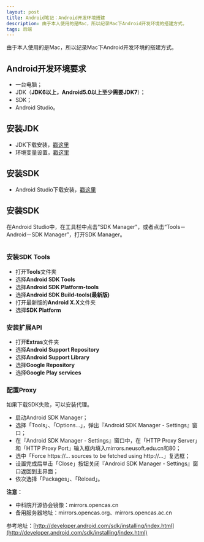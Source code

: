 ```yaml
---
layout: post
title: Android笔记：Android开发环境搭建
description: 由于本人使用的是Mac，所以纪录Mac下Android开发环境的搭建方式。
tags: 后端
---
```


由于本人使用的是Mac，所以纪录Mac下Android开发环境的搭建方式。

## **Android开发环境要求**

* 一台电脑；
* JDK（**JDK6以上，Android5.0以上至少需要JDK7**）；
* SDK；
* Android Studio。

## **安装JDK**

* JDK下载安装，[戳这里](http://www.oracle.com/technetwork/cn/java/javase/downloads/index.html)
* 环境变量设置，[戳这里](http://cherryleer.com/2012/10/02/java-env-variables)

## **安装SDK**

* Android Studio下载安装，[戳这里](http://developer.android.com/sdk/index.html)

## **安装SDK**

在Android Studio中，在工具栏中点击"SDK Manager"，或者点击“Tools－Android－SDK Manager”，打开SDK Manager。

<p class="picture"><img alt="" src="{{site.qiniu_static}}/assets/img/2015-9-11/sdk-manager.jpg"/></p>

### **安装SDK Tools**

* 打开**Tools**文件夹
* 选择**Android SDK Tools**
* 选择**Android SDK Platform-tools**
* 选择**Android SDK Build-tools(最新版)**
* 打开最新版的**Android X.X**文件夹
* 选择**SDK Platform**

### **安装扩展API**

* 打开**Extras**文件夹
* 选择**Android Support Repository**
* 选择**Android Support Library**
* 选择**Google Repository**
* 选择**Google Play services**

### **配置Proxy**

如果下载SDK失败，可以安装代理。

* 启动Android SDK Manager；
* 选择「Tools」、「Options...」，弹出『Android SDK Manager - Settings』窗口；
* 在『Android SDK Manager - Settings』窗口中，在「HTTP Proxy Server」和「HTTP Proxy Port」输入框内填入mirrors.neusoft.edu.cn和80；
* 选中「Force https://... sources to be fetched using http://...」复选框；
* 设置完成后单击「Close」按钮关闭『Android SDK Manager - Settings』窗口返回到主界面；
* 依次选择「Packages」、「Reload」。

**注意：**

* 中科院开源协会镜像：mirrors.opencas.cn
* 备用服务器地址：mirrors.opencas.org、mirrors.opencas.ac.cn

参考地址：[http://developer.android.com/sdk/installing/index.html](http://developer.android.com/sdk/installing/index.html)